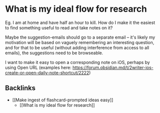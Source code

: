 # What is my ideal flow for research
Eg. I am at home and have half an hour to kill. How do I make it the easiest to find something useful to read and take notes on it?

Maybe the suggestion-emails should go to a separate email – it's likely my motivation will be based on vaguely remembering an interesting question, and for that to be useful (without adding interference from access to all emails), the suggestions need to be browseable.

I want to make it easy to open a corresponding note on iOS, perhaps by using Open URL (examples here: https://forum.obsidian.md/t/2writer-ios-create-or-open-daily-note-shortcut/2222)

## Backlinks
* [[Make ingest of flashcard-prompted ideas easy]]
	* [[What is my ideal flow for research]]

<!-- #Life -->

<!-- {BearID:53D5B395-3817-4ABD-9C55-9ADD3835AF92-15756-0000130489CB4A2D} -->
